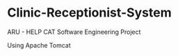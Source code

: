 Clinic-Receptionist-System
==========================

ARU - HELP CAT Software Engineering Project

Using Apache Tomcat
